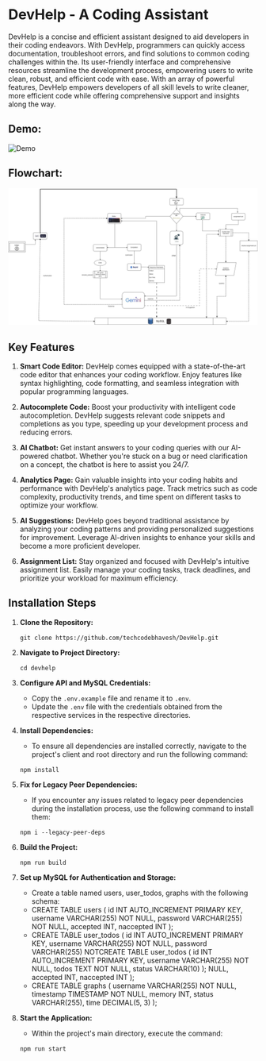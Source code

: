 # DevHelp - A Coding Assistant

DevHelp is a concise and efficient assistant designed to aid developers in their coding endeavors. With DevHelp, programmers can quickly access documentation, troubleshoot errors, and find solutions to common coding challenges within the. Its user-friendly interface and comprehensive resources streamline the development process, empowering users to write clean, robust, and efficient code with ease.
With an array of powerful features, DevHelp empowers developers of all skill levels to write cleaner, more efficient code while offering comprehensive support and insights along the way.

## Demo:
![Demo](demo.gif)

## Flowchart:
![Flowchart](flowchart.jpg)

## Key Features

1. **Smart Code Editor:**
DevHelp comes equipped with a state-of-the-art code editor that enhances your coding workflow. Enjoy features like syntax highlighting, code formatting, and seamless integration with popular programming languages.

2. **Autocomplete Code:**
Boost your productivity with intelligent code autocompletion. DevHelp suggests relevant code snippets and completions as you type, speeding up your development process and reducing errors.

3. **AI Chatbot:**
Get instant answers to your coding queries with our AI-powered chatbot. Whether you're stuck on a bug or need clarification on a concept, the chatbot is here to assist you 24/7.

4. **Analytics Page:**
Gain valuable insights into your coding habits and performance with DevHelp's analytics page. Track metrics such as code complexity, productivity trends, and time spent on different tasks to optimize your workflow.

5. **AI Suggestions:**
DevHelp goes beyond traditional assistance by analyzing your coding patterns and providing personalized suggestions for improvement. Leverage AI-driven insights to enhance your skills and become a more proficient developer.

6. **Assignment List:**
Stay organized and focused with DevHelp's intuitive assignment list. Easily manage your coding tasks, track deadlines, and prioritize your workload for maximum efficiency.
  
## Installation Steps

1. **Clone the Repository:**
   ```
   git clone https://github.com/techcodebhavesh/DevHelp.git
   ```

2. **Navigate to Project Directory:**
   ```
   cd devhelp
   ```

3. **Configure API and MySQL Credentials:**
   - Copy the `.env.example` file and rename it to `.env`.
   - Update the `.env` file with the credentials obtained from the respective services in the respective directories.

4. **Install Dependencies:**
    - To ensure all dependencies are installed correctly, navigate to the project's client and root directory and run the following command:
   ```
   npm install
   ```
4. **Fix for Legacy Peer Dependencies:**
    - If you encounter any issues related to legacy peer dependencies during the installation process, use the following command to install them:
   ```
   npm i --legacy-peer-deps
   ```

4. **Build the Project:**
   ```
   npm run build
   ```

5. **Set up MySQL for Authentication and Storage:**
   - Create a table named users, user_todos, graphs with the following schema:
   - CREATE TABLE users ( id INT AUTO_INCREMENT PRIMARY KEY, username VARCHAR(255) NOT NULL, password VARCHAR(255) NOT NULL, accepted INT, naccepted INT );
   - CREATE TABLE user_todos ( id INT AUTO_INCREMENT PRIMARY KEY, username VARCHAR(255) NOT NULL, password VARCHAR(255) NOTCREATE TABLE user_todos ( id INT AUTO_INCREMENT PRIMARY KEY, username VARCHAR(255) NOT NULL, todos TEXT NOT NULL, status VARCHAR(10) ); NULL, accepted INT, naccepted INT );
   - CREATE TABLE graphs ( username VARCHAR(255) NOT NULL, timestamp TIMESTAMP NOT NULL, memory INT, status VARCHAR(255), time DECIMAL(5, 3) );

6. **Start the Application:**
   - Within the project's main directory, execute the command:
   ```
   npm run start
   ```
